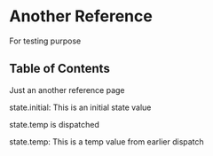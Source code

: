 # Another Reference

For testing purpose

## Table of Contents

Just an another reference page

state.initial: This is an initial state value

state.temp is dispatched

state.temp: This is a temp value from earlier dispatch
